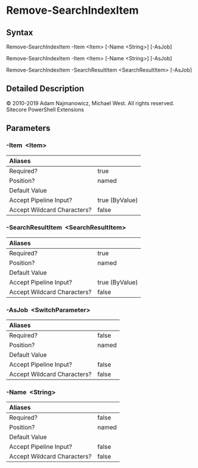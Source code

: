# Remove-SearchIndexItem

## Syntax

Remove-SearchIndexItem -Item &lt;Item&gt; \[-Name &lt;String&gt;\] \[-AsJob\]

Remove-SearchIndexItem -Item &lt;Item&gt; \[-Name &lt;String&gt;\] \[-AsJob\]

Remove-SearchIndexItem -SearchResultItem &lt;SearchResultItem&gt; \[-AsJob\]

## Detailed Description

© 2010-2019 Adam Najmanowicz, Michael West. All rights reserved. Sitecore PowerShell Extensions

## Parameters

### -Item  &lt;Item&gt;

| Aliases |  |
| :--- | :--- |
| Required? | true |
| Position? | named |
| Default Value |  |
| Accept Pipeline Input? | true \(ByValue\) |
| Accept Wildcard Characters? | false |

### -SearchResultItem  &lt;SearchResultItem&gt;

| Aliases |  |
| :--- | :--- |
| Required? | true |
| Position? | named |
| Default Value |  |
| Accept Pipeline Input? | true \(ByValue\) |
| Accept Wildcard Characters? | false |

### -AsJob  &lt;SwitchParameter&gt;

| Aliases |  |
| :--- | :--- |
| Required? | false |
| Position? | named |
| Default Value |  |
| Accept Pipeline Input? | false |
| Accept Wildcard Characters? | false |

### -Name  &lt;String&gt;

| Aliases |  |
| :--- | :--- |
| Required? | false |
| Position? | named |
| Default Value |  |
| Accept Pipeline Input? | false |
| Accept Wildcard Characters? | false |

